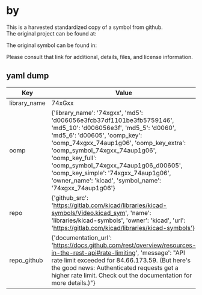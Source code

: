 #  by   
This is a harvested standardized copy of a symbol from github.  
The original project can be found at:  
  
The original symbol can be found in:

Please consult that link for additional, details, files, and license information.  
## yaml dump  
| Key | Value |  
| --- | --- |  
| library_name | 74xGxx |  
| oomp | {'library_name': '74xgxx', 'md5': 'd006056e3fcb37df1101be3fb5759146', 'md5_10': 'd006056e3f', 'md5_5': 'd0060', 'md5_6': 'd00605', 'oomp_key': 'oomp_74xgxx_74aup1g06', 'oomp_key_extra': 'oomp_symbol_74xgxx_74aup1g06', 'oomp_key_full': 'oomp_symbol_74xgxx_74aup1g06_d00605', 'oomp_key_simple': '74xgxx_74aup1g06', 'owner_name': 'kicad', 'symbol_name': '74xgxx_74aup1g06'} |  
| repo | {'github_src': 'https://gitlab.com/kicad/libraries/kicad-symbols/Video.kicad_sym', 'name': 'libraries/kicad-symbols', 'owner': 'kicad', 'url': 'https://gitlab.com/kicad/libraries/kicad-symbols'} |  
| repo_github | {'documentation_url': 'https://docs.github.com/rest/overview/resources-in-the-rest-api#rate-limiting', 'message': "API rate limit exceeded for 84.66.173.59. (But here's the good news: Authenticated requests get a higher rate limit. Check out the documentation for more details.)"} |  

